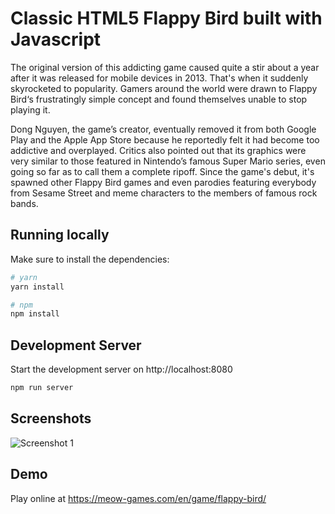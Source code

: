 # Classic HTML5 Flappy Bird built with Javascript

The original version of this addicting game caused quite a stir about a year after it was released for mobile devices in 2013. That's when it suddenly skyrocketed to popularity. Gamers around the world were drawn to Flappy Bird‘s frustratingly simple concept and found themselves unable to stop playing it.

Dong Nguyen, the game’s creator, eventually removed it from both Google Play and the Apple App Store because he reportedly felt it had become too addictive and overplayed. Critics also pointed out that its graphics were very similar to those featured in Nintendo’s famous Super Mario series, even going so far as to call them a complete ripoff. Since the game's debut, it's spawned other Flappy Bird games and even parodies featuring everybody from Sesame Street and meme characters to the members of famous rock bands.

## Running locally

Make sure to install the dependencies:

```bash
# yarn
yarn install

# npm
npm install
```

## Development Server

Start the development server on http://localhost:8080

```bash
npm run server
```

## Screenshots

![Screenshot 1](https://github.com/axelerod12/flappy-bird/assets/37002543/aa6a000d-5f3a-480d-91ad-d9d84832a658)

## Demo

Play online at https://meow-games.com/en/game/flappy-bird/
